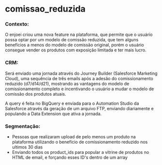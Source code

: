 # comissao_reduzida

### Contexto: 
O enjoei criou uma nova feature na plataforma, que permite que o usuário possa optar por um modelo de comissão reduzida, que tem alguns benefícios a menos do modelo de comissão original, porém o usuário consegue vender os produtos com exposição limitada e ter mais lucro. 

### CRM:
Será enviado uma jornada através do Journey Builder (Salesforce Marketing Cloud), uma sequência de três emails após a adesão do comissionamento reduzido (d7/d14/d21), mostrando as vantagens do modelo de comissionamento completo e incentivando o usuário a mudar o modelo de comissão dos produtos atuais. 

A query é feita no BigQuery e enviada para o Automation Studio da Salesforce através da geração de um arquivo FTP, enviando diariamente e populando a Data Extension que ativa a jornada. 

### Segmentação: 
* Pessoas que realizaram upload de pelo menos um produto na plataforma utilizando o benefício de comissionamento reduzido nos ultimos 30 dias
* Enviando todos os product_ids para popular a vitrine de produtos no HTML de email, e forçando esses ID's dentro de um array
 

